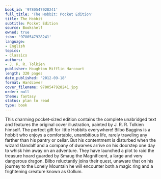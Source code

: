 ```yaml
---
book_id: '9780547928241'
full_title: 'The Hobbit: Pocket Edition'
title: The Hobbit
subtitle: Pocket Edition
source: Bookshelf
owned: true
isbn: '9780547928241'
language:
- English
topics:
- Classics
authors:
- J. R. R. Tolkien
publisher: Houghton Mifflin Harcourt
length: 320 pages
date_published: '2012-09-18'
format: Hardcover
cover_filename: 9780547928241.jpg
order: null
theme: fantasy
status: plan to read
type: book
---
```

This charming pocket-sized edition contains the complete unabridged text and features the original cover illustration, painted by J. R. R. Tolkien himself. The perfect gift for little Hobbits everywhere! Bilbo Baggins is a hobbit who enjoys a comfortable, unambitious life, rarely traveling any farther than his pantry or cellar. But his contentment is disturbed when the wizard Gandalf and a company of dwarves arrive on his doorstep one day to whisk him away on an adventure. They have launched a plot to raid the treasure hoard guarded by Smaug the Magnificent, a large and very dangerous dragon. Bilbo reluctantly joins their quest, unaware that on his journey to the Lonely Mountain he will encounter both a magic ring and a frightening creature known as Gollum.
